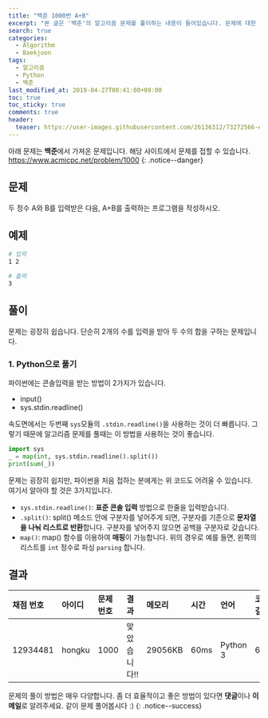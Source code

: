 ```yaml
---
title: "백준 1000번 A+B"
excerpt: "본 글은 '백준'의 알고리즘 문제를 풀이하는 내용이 들어있습니다. 문제에 대한 출처는 'baekjoon'입니다. 문제는 다음과 같습니다. 두 정수 A와 B를 입력받은 다음, A+B를 출력하는 프로그램을 작성하시오."
search: true
categories:
  - Algorithm
  - Baekjoon
tags:
  - 알고리즘
  - Python
  - 백준
last_modified_at: 2019-04-27T00:41:00+09:00
toc: true
toc_sticky: true
comments: true
header:
  teaser: https://user-images.githubusercontent.com/26136312/73272566-ee73a180-4225-11ea-953c-88d40b8577a4.png
---
```


<i class="fas fa-exclamation-circle"></i> 아래 문제는 **백준**에서 가져온 문제입니다. 해당 사이트에서 문제를 접할 수 있습니다. <a href="https://www.acmicpc.net/problem/1000" target="_blank">https://www.acmicpc.net/problem/1000</a>
{: .notice--danger}

## 문제

두 정수 A와 B를 입력받은 다음, A+B를 출력하는 프로그램을 작성하시오.

## 예제

```bash
# 입력
1 2

# 출력
3
```

## 풀이

문제는 굉장히 쉽습니다. 단순히 2개의 수를 입력을 받아 두 수의 합을 구하는 문제입니다.

### 1. Python으로 풀기

파이썬에는 콘솔입력을 받는 방법이 2가지가 있습니다.

- input()
- sys.stdin.readline()

속도면에서는 두번째 `sys`모듈의 `.stdin.readline()`을 사용하는 것이 더 빠릅니다. 그렇기 때문에 알고리즘 문제를 풀때는 이 방법을 사용하는 것이 좋습니다.

```python
import sys
_ = map(int, sys.stdin.readline().split())
print(sum(_))
```

문제는 굉장히 쉽지만, 파이썬을 처음 접하는 분에게는 위 코드도 어려울 수 있습니다. 여기서 알아야 할 것은 3가지입니다.

- `sys.stdin.readline()`: **표준 콘솔 입력** 방법으로 한줄을 입력받습니다.
- `.split()`: split() 메소드 안에 구분자를 넣어주게 되면, 구분자를 기준으로 **문자열을 나눠 리스트로 반환**합니다. 구분자를 넣어주지 않으면 공백을 구분자로 갖습니다.
- `map()`: map() 함수를 이용하여 **매핑**이 가능합니다. 위의 경우로 예를 들면, 왼쪽의 리스트를 `int` 정수로 파싱 `parsing` 합니다.

## 결과

| 채점 번호 | 아이디 | 문제 번호 | 결과         | 메모리  | 시간 | 언어     | 코드 길이 |
| :-------- | :----- | :-------- | :----------- | :------ | :--- | :------- | :-------- |
| 12934481  | hongku | 1000      | 맞았습니다!! | 29056KB | 60ms | Python 3 | 67B       |

<i class="far fa-laugh-wink"></i> 문제의 풀이 방법은 매우 다양합니다. 좀 더 효율적이고 좋은 방법이 있다면 **댓글**이나 **이메일**로 알려주세요. 같이 문제 풀어봅시다 :)
{: .notice--success}
